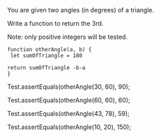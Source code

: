 You are given two angles (in degrees) of a triangle.

Write a function to return the 3rd.

Note: only positive integers will be tested.




```
function otherAngle(a, b) {
 let sumOfTriangle = 180
 
return sumOfTriangle -b-a
}

```


Test.assertEquals(otherAngle(30, 60), 90);

Test.assertEquals(otherAngle(60, 60), 60);

Test.assertEquals(otherAngle(43, 78), 59);

Test.assertEquals(otherAngle(10, 20), 150);
